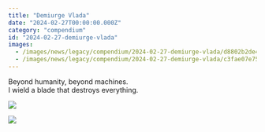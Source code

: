 ```yaml
---
title: "Demiurge Vlada"
date: "2024-02-27T00:00:00.000Z"
category: "compendium"
id: "2024-02-27-demiurge-vlada"
images:
  - /images/news/legacy/compendium/2024-02-27-demiurge-vlada/d8802b2de4a24cb3a192a1a2aa834a37_002.webp
  - /images/news/legacy/compendium/2024-02-27-demiurge-vlada/c3fae07e75364b1dbf09ed5305b0d5ef.webp
---
```


Beyond humanity, beyond machines.  
I wield a blade that destroys everything.

![](/images/news/legacy/compendium/2024-02-27-demiurge-vlada/d8802b2de4a24cb3a192a1a2aa834a37_002.webp)

![](/images/news/legacy/compendium/2024-02-27-demiurge-vlada/c3fae07e75364b1dbf09ed5305b0d5ef.webp)
